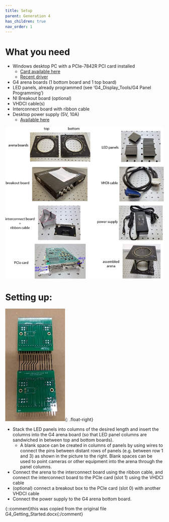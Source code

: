 ```yaml
---
title: Setup
parent: Generation 4
has_children: true
nav_order: 1
---
```


# What you need

- Windows desktop PC with a PCIe-7842R PCI card installed 
  - [Card available here](https://www.ni.com/en-us/support/model.pcie-7842.html)
  - [Recent driver](http://www.ni.com/en-us/support/downloads/drivers/download.ni-r-series-multifunction-rio.html)
- G4 arena boards (1 bottom board and 1 top board)
- LED panels, already programmed (see ‘G4_Display_Tools/G4 Panel Programming’)
- NI Breakout board (optional)
- VHDCI cable(s)
- Interconnect board with ribbon cable
- Desktop power supply (5V, 10A)
  - [Available here](https://www.adafruit.com/product/658)

![Overview of required hardware](assets/G4_hardware-overview.jpg)

# Setting up:

![test](assets/G4_panel.jpg){: .float-right}

- Stack the LED panels into columns of the desired length and insert the columns into the G4 arena board (so that LED panel columns are sandwiched in between top and bottom boards).
  - A blank space can be created in columns of panels by using wires to connect the pins between distant rows of panels (e.g. between row 1 and 3) as shown in the picture to the right. Blank spaces can be used to point cameras or other equipment into the arena through the panel columns.
- Connect the arena to the interconnect board using the ribbon cable, and connect the interconnect board to the PCIe card (slot 1) using the VHDCI cable
- (optional) connect a breakout box to the PCIe card (slot 0) with another VHDCI cable
- Connect the power supply to the G4 arena bottom board.

{::comment}this was copied from the original file G4_Getting_Started.docx{:/comment}